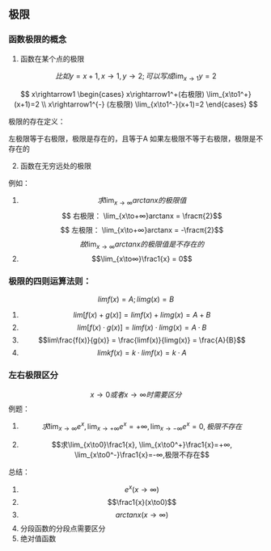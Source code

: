 ## 极限

### 函数极限的概念

1. 函数在某个点的极限

$$
 比如 y=x+1, x\rightarrow1,y\rightarrow2; 可以写成\lim_{x\to1}y=2
$$

$$ x\rightarrow1 
\begin{cases} 
x\rightarrow1^+(右极限) \lim_{x\to1^+}(x+1)=2 
\\ x\rightarrow1^{-} (左极限) \lim_{x\to1^-}(x+1)=2 
\end{cases} $$

极限的存在定义：

左极限等于右极限，极限是存在的，且等于A
如果左极限不等于右极限，极限是不存在的

2. 函数在无穷远处的极限

例如：

1. $$ 求\lim_{x\to∞}arctanx的极限值 $$
$$ 右极限： \lim_{x\to+∞}arctanx = \fracπ{2}$$
$$ 左极限： \lim_{x\to+∞}arctanx = -\fracπ{2}$$
$$故\lim_{x\to∞}arctanx的极限值是不存在的$$
2. $$\lim_{x\to∞}\frac1{x} = 0$$

### 极限的四则运算法则：

$$limf(x) = A;  limg(x)=B$$

1. $$lim[f(x)+g(x)] = limf(x) + limg(x) = A+B$$
2. $$lim[f(x)·g(x)] = limf(x) · limg(x) = A·B$$
3. $$lim\frac{f(x)}{g(x)} = \frac{limf(x)}{limg(x)} = \frac{A}{B}$$
4. $$limkf(x) = k·limf(x) = k·A $$

### 左右极限区分

$$x\to0或者x\to∞时需要区分$$
例题：
1. $$求\lim_{x\to∞}e^x, \lim_{x\to+∞}e^x=+∞, \lim_{x\to-∞}e^x=0,极限不存在$$


2. $$求\lim_{x\to0}\frac1{x}, \lim_{x\to0^+}\frac1{x}=+∞, \lim_{x\to0^-}\frac1{x}=-∞,极限不存在$$

总结：

1. $$e^x(x\to∞)$$
2. $$\frac1{x}(x\to0)$$
3. $$arctanx(x\to∞)$$
4. 分段函数的分段点需要区分
5. 绝对值函数